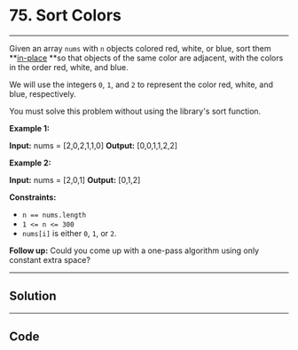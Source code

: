 # 75. Sort Colors

---

Given an array `nums` with `n` objects colored red, white, or blue, sort them **[in-place](https://en.wikipedia.org/wiki/In-place_algorithm) **so that objects of the same color are adjacent, with the colors in the order red, white, and blue.

We will use the integers `0`, `1`, and `2` to represent the color red, white, and blue, respectively.

You must solve this problem without using the library's sort function.

 

**Example 1:**


**Input:** nums = [2,0,2,1,1,0]
**Output:** [0,0,1,1,2,2]


**Example 2:**


**Input:** nums = [2,0,1]
**Output:** [0,1,2]


 

**Constraints:**

  * `n == nums.length`
  * `1 <= n <= 300`
  * `nums[i]` is either `0`, `1`, or `2`.



 

**Follow up:**  Could you come up with a one-pass algorithm using only constant extra space?

---

## Solution



---

## Code
```python


```